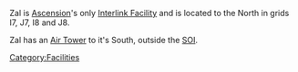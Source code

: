 Zal is [Ascension](/Oshur#Ascension "wikilink")'s only [Interlink
Facility](/Interlink_Facility "wikilink") and is located to the North in
grids I7, J7, I8 and J8.

Zal has an [Air Tower](/Air_tower "wikilink") to it's South, outside the
[SOI](/SOI "wikilink").

[Category:Facilities](/Category:Facilities "wikilink")
